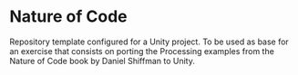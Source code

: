 # Nature of Code

Repository template configured for a Unity project.
To be used as base for an exercise that consists on porting the Processing examples from the Nature of Code book by Daniel Shiffman to Unity.

